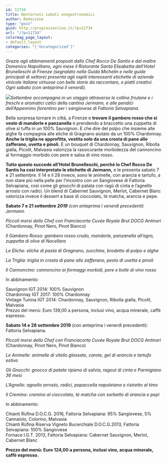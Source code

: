 ```yaml
---
id: 11734
title: Bentornati sabati enogastronomici
author: Redazione
type: "post"
guid: http://progressonline.it/?p=11734
url: "/?p=11734"
colormag_page_layout:
- default_layout
categories: "['Uncategorized']"
---
```


*Grazie agli abbinamenti proposti dallo Chef Rocco De Santis e dal maître Domenico Napolitano, ogni mese il Ristorante Santa Elisabetta dell’Hotel Brunelleschi di Firenze (segnalato nella Guida Michelin e nelle guide principali di settore) presenta agli ospiti interessanti etichette di aziende vinicole italiane virtuose con belle storie da raccontare, e piatti creativi. Ogni sabato (con anteprima il venerdì).*

*![](https://progressonline.it/wp-content/uploads/2019/09/Gamberoni-1024x683.jpg)Settembre accompagna in un viaggio attraverso le colline friulane e i freschi e aromatici calici della cantina Jermann, e alle pendici dell’Appennino fiorentino per i sangiovese di Fattoria Selvapiana.*

Bella sorpresa tornare in città, a Firenze e **trovare il gambero rosso che si veste di mandorle e panzanella** e prendendo a braccetto una zuppetta di olive si tuffa in un 100% Sauvignon. E che dire del polpo che insieme alle alghe fa compagnia alle eliche di Gragnano aiutato da un 100% Chardonnay. **Anche la triglia ne approfitta, vestita solo da una crosta di pane allo zafferano, uvetta e pinoli.** E un bouquet di Chardonnay, Sauvignon, Ribolla gialla, Picolit, Malvasia valorizza la rassicurante morbidezza del cannoncino al formaggio morbido con pere e salsa di vino rosso.

**Tutto questo succede all’Hotel Brunelleschi, perché lo Chef Rocco De Santis ha così interpretato le etichette di Jermann,** e le presenta sabato 7 e 21 settembre. Il 14 e il 28 invece, sono le animelle, con arancia e tartufo, a non stare più nella pelle per l’incontro con un Sangiovese di Fattoria Selvapiana, così come gli gnocchi di patata con ragù di cinta e l’agnello arrosto con radici. Un blend di Cabernet Sauvignon, Merlot, Cabernet Blanc valorizza invece il dessert a base di cioccolato, tè matcha, arancia e pepe.

**Sabato 7 e 21 settembre *2019*** *(con anteprima i venerdì precedenti) Jermann.*

*Piccoli morsi dello Chef con Franciacorta Cuvée Royale Brut DOCG Antinori* (Chardonnay, Pinot Nero, Pinot Bianco)

*Il Gambero Rosso: gambero rosso crudo, mandorle, panzanella all’agro, zuppetta di olive di Nocellara*

*Le Eliche: eliche di pasta di Gragnano, zucchine, brodetto di polpo e alghe*

*La Triglia: triglia in crosta di pane allo zafferano, pesto di uvetta e pinoli*

*Il Cannoncino: cannoncino ai formaggi morbidi, pere e bolle di vino rosso*

In abbinamento:

Sauvignon IGT 2014: 100% Sauvignon  
Chardonnay IGT 2017: 100% Chardonnay  
Vintage Tunina IGT 2014: Chardonnay, Sauvignon, Ribolla gialla, Picolit, Malvasia  
Prezzo del menù: Euro 139,00 a persona, inclusi vino, acqua minerale, caffè espresso.

**Sabato 14 e 28 settembre 2019** (con anteprima i venerdì precedenti): Fattoria Selvapiana.

*Piccoli morsi dello Chef con Franciacorta Cuvée Royale Brut DOCG Antinori* (Chardonnay, Pinot Nero, Pinot Bianco)

*Le Animelle: animelle di vitello glassate, carote, gel di arancia e tartufo estivo*

*Gli Gnocchi: gnocco di patate ripieno di salvia, ragout di cinta e Parmigiano 36 mesi*

*L’Agnello: agnello arrosto, radici, papaccella napoletana e ristretto al timo*

*Il Cremino: cremino al cioccolato, tè matcha con sorbetto di arancia e pepi*

In abbinamento:

Chianti Rùfina D.O.C.G. 2016, Fattoria Selvapiana: 95% Sangiovese, 5% Cannaiolo, Colorino, Malvasia  
Chianti Rùfina Riserva Vigneto Bucerchiale D.O.C.G.2013, Fattoria Selvapiana: 100% Sangiovese  
Fornace I.G.T. 2013, Fattoria Selvapiana: Cabernet Sauvignon, Merlot, Cabernet Blanc

**Prezzo del menù: Euro 124,00 a persona, inclusi vino, acqua minerale, caffè espresso.**